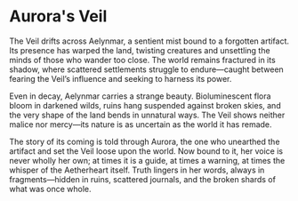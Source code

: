 # Aurora's Veil

The Veil drifts across Aelynmar, a sentient mist bound to a forgotten artifact. Its presence has warped the land, twisting creatures and unsettling the minds of those who wander too close. The world remains fractured in its shadow, where scattered settlements struggle to endure—caught between fearing the Veil’s influence and seeking to harness its power.

Even in decay, Aelynmar carries a strange beauty. Bioluminescent flora bloom in darkened wilds, ruins hang suspended against broken skies, and the very shape of the land bends in unnatural ways. The Veil shows neither malice nor mercy—its nature is as uncertain as the world it has remade.

The story of its coming is told through Aurora, the one who unearthed the artifact and set the Veil loose upon the world. Now bound to it, her voice is never wholly her own; at times it is a guide, at times a warning, at times the whisper of the Aetherheart itself. Truth lingers in her words, always in fragments—hidden in ruins, scattered journals, and the broken shards of what was once whole.
